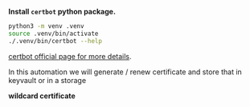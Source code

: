 **Install `certbot` python package.**

```sh
python3 -m venv .venv
source .venv/bin/activate 
./.venv/bin/certbot --help

```

[certbot official page for more details](https://certbot.eff.org/instructions?ws=other&os=pip).

In this automation we will generate / renew certificate and store that in keyvault or in a storage


**wildcard certificate**

